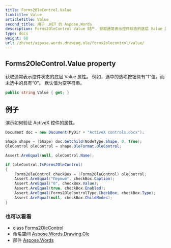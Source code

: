 ```yaml
---
title: Forms2OleControl.Value
linktitle: Value
articleTitle: Value
second_title: 用于 .NET 的 Aspose.Words
description: Forms2OleControl Value 财产. 获取通常表示控件状态的底层 Value 属性 例如选中的选项按钮具有1值而未选中的具有0 默认值为空字符串 在 C#.
type: docs
weight: 60
url: /zh/net/aspose.words.drawing.ole/forms2olecontrol/value/
---
```

## Forms2OleControl.Value property

获取通常表示控件状态的底层 Value 属性。 例如，选中的选项按钮具有“1”值，而未选中的具有“0”。 默认值为空字符串。

```csharp
public string Value { get; }
```

## 例子

演示如何验证 ActiveX 控件的属性。

```csharp
Document doc = new Document(MyDir + "ActiveX controls.docx");

Shape shape = (Shape) doc.GetChild(NodeType.Shape, 0, true);
OleControl oleControl = shape.OleFormat.OleControl;

Assert.AreEqual(null, oleControl.Name);

if (oleControl.IsForms2OleControl)
{
    Forms2OleControl checkBox = (Forms2OleControl) oleControl;
    Assert.AreEqual("Первый", checkBox.Caption);
    Assert.AreEqual("0", checkBox.Value);
    Assert.AreEqual(true, checkBox.Enabled);
    Assert.AreEqual(Forms2OleControlType.CheckBox, checkBox.Type);
    Assert.AreEqual(null, checkBox.ChildNodes);
}
```

### 也可以看看

* class [Forms2OleControl](../)
* 命名空间 [Aspose.Words.Drawing.Ole](../../../aspose.words.drawing.ole/)
* 部件 [Aspose.Words](../../../)
